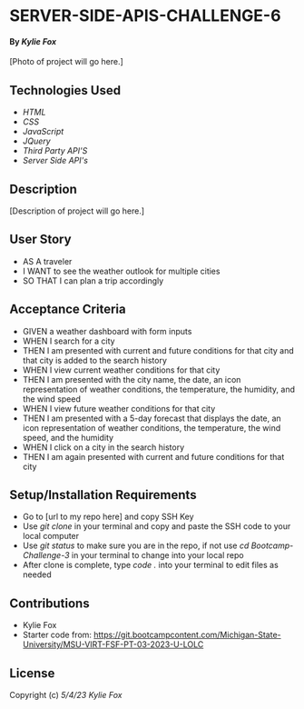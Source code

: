 # SERVER-SIDE-APIS-CHALLENGE-6

#### By _*Kylie Fox*_ 

[Photo of project will go here.]

## Technologies Used

* _HTML_
* _CSS_
* _JavaScript_
* _JQuery_
* _Third Party API'S_
* _Server Side API's_

## Description

[Description of project will go here.]

## User Story

* AS A traveler
* I WANT to see the weather outlook for multiple cities
* SO THAT I can plan a trip accordingly


## Acceptance Criteria

* GIVEN a weather dashboard with form inputs
* WHEN I search for a city
* THEN I am presented with current and future conditions for that city and that city is added to the search history
* WHEN I view current weather conditions for that city
* THEN I am presented with the city name, the date, an icon representation of weather conditions, the temperature, the humidity, and the wind speed
* WHEN I view future weather conditions for that city
* THEN I am presented with a 5-day forecast that displays the date, an icon representation of weather conditions, the temperature, the wind speed, and the humidity
* WHEN I click on a city in the search history
* THEN I am again presented with current and future conditions for that city


## Setup/Installation Requirements

* Go to [url to my repo here] and copy SSH Key
* Use _git clone_ in your terminal and copy and paste the SSH code to your local computer
* Use _git status_ to make sure you are in the repo, if not use _cd Bootcamp-Challenge-3_ in your terminal to change into your local repo
* After clone is complete, type _code ._ into your terminal to edit files as needed

## Contributions

* Kylie Fox
* Starter code from: https://git.bootcampcontent.com/Michigan-State-University/MSU-VIRT-FSF-PT-03-2023-U-LOLC

## License

Copyright (c) _5/4/23_ _Kylie Fox_
